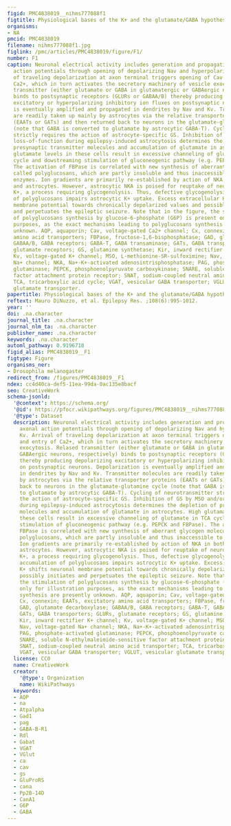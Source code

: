 ```yaml
---
figid: PMC4838019__nihms777088f1
figtitle: Physiological bases of the K+ and the glutamate/GABA hypotheses of epilepsy
organisms:
- NA
pmcid: PMC4838019
filename: nihms777088f1.jpg
figlink: /pmc/articles/PMC4838019/figure/F1/
number: F1
caption: Neuronal electrical activity includes generation and propagation of axonal
  action potentials through opening of depolarizing Nav and hyperpolarizing Kv. Arrival
  of traveling depolarization at axon terminal triggers opening of Cav and entry of
  Ca2+, which in turn activates the secretory machinery of vesicle exocytosis. Relased
  transmitter (either glutamate or GABA in glutamatergic or GABAergic neurons, respectively)
  binds to postsynaptic receptors (GLURs or GABAA/B) thereby producing depolarizing
  excitatory or hyperpolarizing inhibitory ion fluxes on postsynaptic neurons. Depolarization
  is eventually amplified and propagated in dendrites by Nav and Kv. Transmitter molecules
  are readily taken up mainly by astrocytes via the relative transporter proteins
  (EAATs or GATs) and then returned back to neurons in the glutamate-glutamine cycle
  (note that GABA is converted to glutamate by astrocytic GABA-T). Cycling of neurotransmitter
  strictly requires the action of astrocyte-specific GS. Inhibition of GS by MSO and/or
  loss-of-function during epilepsy-induced astrocytosis determines the depletion of
  presynaptic transmitter molecules and accumulation of glutamate in astrocytes. High
  glutamate levels in these cells result in excessive channeling of glutamate in TCA
  cycle and dowstreaming stimulation of gluconeogenic pathway (e.g. PEPCK and FBPase).
  The activation of FBPase is correlated with new synthesis of aberrant glycogen molecules
  called polyglucosans, which are partly insoluble and thus inaccessible to degrading
  enzymes. Ion gradients are primarily re-established by action of NKA in both neurons
  and astrocytes. However, astrocytic NKA is poised for reuptake of neuronally released
  K+, a process requiring glycogenolysis. Thus, defective glycogenolysis due to accumulation
  of polyglucosans impairs astrocytic K+ uptake. Excess extracellular K+ shifts neuronal
  membrane potential towards chronically depolarized values and possibly initiates
  and perpetuates the epileptic seizure. Note that in the figure, the stimulation
  of polyglucosans synthesis by glucose-6-phosphate (G6P) is present only for illustration
  purposes, as the exact mechanisms leading to polyglucosans synthesis are presently
  unknown. AQP, aquaporin; Cav, voltage-gated Ca2+ channel; Cx, connexin; EAATs, excitatory
  amino acid transporters; FBPase, fructose-1,6-bisphosphatase; GAD, glutamate decarboxylase;
  GABAA/B, GABA receptors; GABA-T, GABA transaminase; GATs, GABA transporters; GLURs,
  glutamate receptors; GS, glutamine synthetase; Kir, inward rectifier K+ channel;
  Kv, voltage-gated K+ channel; MSO, L-methionine-SR-sulfoximine; Nav, voltage-gated
  Na+ channel; NKA, Na+-K+-activated adenosintrisphosphatase; PAG, phosphate-activated
  glutaminase; PEPCK, phosphoenolpyruvate carboxykinase; SNARE, soluble N-ethylmaleimide-sensitive
  factor attachment protein receptor; SNAT, sodium-coupled neutral amino acid transporter;
  TCA, tricarboxylic acid cycle; VGAT, vesicular GABA transporter; VGLUT, vesicular
  glutamate transporter.
papertitle: Physiological bases of the K+ and the glutamate/GABA hypotheses of epilepsy.
reftext: Mauro DiNuzzo, et al. Epilepsy Res. ;108(6):995-1012.
year: ''
doi: .na.character
journal_title: .na.character
journal_nlm_ta: .na.character
publisher_name: .na.character
keywords: .na.character
automl_pathway: 0.9196718
figid_alias: PMC4838019__F1
figtype: Figure
organisms_ner:
- Drosophila melanogaster
redirect_from: /figures/PMC4838019__F1
ndex: cc4d40ca-def5-11ea-99da-0ac135e8bacf
seo: CreativeWork
schema-jsonld:
  '@context': https://schema.org/
  '@id': https://pfocr.wikipathways.org/figures/PMC4838019__nihms777088f1.html
  '@type': Dataset
  description: Neuronal electrical activity includes generation and propagation of
    axonal action potentials through opening of depolarizing Nav and hyperpolarizing
    Kv. Arrival of traveling depolarization at axon terminal triggers opening of Cav
    and entry of Ca2+, which in turn activates the secretory machinery of vesicle
    exocytosis. Relased transmitter (either glutamate or GABA in glutamatergic or
    GABAergic neurons, respectively) binds to postsynaptic receptors (GLURs or GABAA/B)
    thereby producing depolarizing excitatory or hyperpolarizing inhibitory ion fluxes
    on postsynaptic neurons. Depolarization is eventually amplified and propagated
    in dendrites by Nav and Kv. Transmitter molecules are readily taken up mainly
    by astrocytes via the relative transporter proteins (EAATs or GATs) and then returned
    back to neurons in the glutamate-glutamine cycle (note that GABA is converted
    to glutamate by astrocytic GABA-T). Cycling of neurotransmitter strictly requires
    the action of astrocyte-specific GS. Inhibition of GS by MSO and/or loss-of-function
    during epilepsy-induced astrocytosis determines the depletion of presynaptic transmitter
    molecules and accumulation of glutamate in astrocytes. High glutamate levels in
    these cells result in excessive channeling of glutamate in TCA cycle and dowstreaming
    stimulation of gluconeogenic pathway (e.g. PEPCK and FBPase). The activation of
    FBPase is correlated with new synthesis of aberrant glycogen molecules called
    polyglucosans, which are partly insoluble and thus inaccessible to degrading enzymes.
    Ion gradients are primarily re-established by action of NKA in both neurons and
    astrocytes. However, astrocytic NKA is poised for reuptake of neuronally released
    K+, a process requiring glycogenolysis. Thus, defective glycogenolysis due to
    accumulation of polyglucosans impairs astrocytic K+ uptake. Excess extracellular
    K+ shifts neuronal membrane potential towards chronically depolarized values and
    possibly initiates and perpetuates the epileptic seizure. Note that in the figure,
    the stimulation of polyglucosans synthesis by glucose-6-phosphate (G6P) is present
    only for illustration purposes, as the exact mechanisms leading to polyglucosans
    synthesis are presently unknown. AQP, aquaporin; Cav, voltage-gated Ca2+ channel;
    Cx, connexin; EAATs, excitatory amino acid transporters; FBPase, fructose-1,6-bisphosphatase;
    GAD, glutamate decarboxylase; GABAA/B, GABA receptors; GABA-T, GABA transaminase;
    GATs, GABA transporters; GLURs, glutamate receptors; GS, glutamine synthetase;
    Kir, inward rectifier K+ channel; Kv, voltage-gated K+ channel; MSO, L-methionine-SR-sulfoximine;
    Nav, voltage-gated Na+ channel; NKA, Na+-K+-activated adenosintrisphosphatase;
    PAG, phosphate-activated glutaminase; PEPCK, phosphoenolpyruvate carboxykinase;
    SNARE, soluble N-ethylmaleimide-sensitive factor attachment protein receptor;
    SNAT, sodium-coupled neutral amino acid transporter; TCA, tricarboxylic acid cycle;
    VGAT, vesicular GABA transporter; VGLUT, vesicular glutamate transporter.
  license: CC0
  name: CreativeWork
  creator:
    '@type': Organization
    name: WikiPathways
  keywords:
  - AQP
  - na
  - Atpalpha
  - Gad1
  - pag
  - GABA-B-R1
  - Rdl
  - Gabat
  - VGAT
  - VGlut
  - ca
  - cav
  - gs
  - GluProRS
  - cana
  - Pp2B-14D
  - CanA1
  - G6P
  - GABA
---
```

